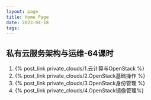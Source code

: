 ```yaml
---
layout: page
title: Home Page
date: 2023-04-18
tags: 
---
```


## 私有云服务架构与运维-64课时

1. {% post_link private_clouds/1.云计算与OpenStack %} 
1. {% post_link private_clouds/2.OpenStack基础操作 %} 
1. {% post_link private_clouds/3.OpenStack身份管理 %} 
1. {% post_link private_clouds/4.OpenStack镜像管理%} 
